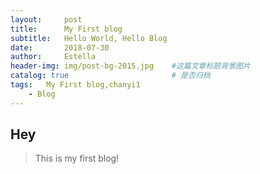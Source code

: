 ```yaml
---
layout:     post
title:      My First blog
subtitle:   Hello World, Hello Blog
date:       2018-07-30 
author:     Estella 
header-img: img/post-bg-2015.jpg 	#这篇文章标题背景图片
catalog: true 						# 是否归档
tags:	My First blog,chanyi1
    - Blog
---
```


## Hey
>This is my first blog!

